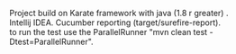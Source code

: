 Project build on Karate framework with java (1.8 r greater) .  
Intellij IDEA.
Cucumber reporting (target/surefire-report).  
to run the test use the ParallelRunner "mvn clean test -Dtest=ParallelRunner".  
